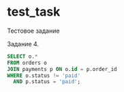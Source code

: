 # test_task
Тестовое задание


Задание 4.
```sql
SELECT o.*
FROM orders o
JOIN payments p ON o.id = p.order_id
WHERE o.status != 'paid'
  AND p.status = 'paid';
```
